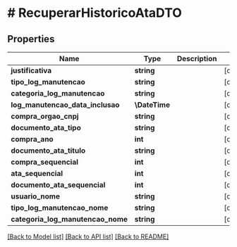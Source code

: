 # # RecuperarHistoricoAtaDTO

## Properties

Name | Type | Description | Notes
------------ | ------------- | ------------- | -------------
**justificativa** | **string** |  | [optional]
**tipo_log_manutencao** | **string** |  | [optional]
**categoria_log_manutencao** | **string** |  | [optional]
**log_manutencao_data_inclusao** | **\DateTime** |  | [optional]
**compra_orgao_cnpj** | **string** |  | [optional]
**documento_ata_tipo** | **string** |  | [optional]
**compra_ano** | **int** |  | [optional]
**documento_ata_titulo** | **string** |  | [optional]
**compra_sequencial** | **int** |  | [optional]
**ata_sequencial** | **int** |  | [optional]
**documento_ata_sequencial** | **int** |  | [optional]
**usuario_nome** | **string** |  | [optional]
**tipo_log_manutencao_nome** | **string** |  | [optional]
**categoria_log_manutencao_nome** | **string** |  | [optional]

[[Back to Model list]](../../README.md#models) [[Back to API list]](../../README.md#endpoints) [[Back to README]](../../README.md)
